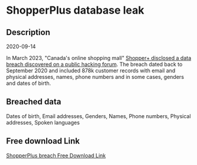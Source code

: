 # ShopperPlus database leak

## Description

2020-09-14

In March 2023, &quot;Canada's online shopping mall&quot; <a href="https://twitter.com/MikeSafariMusic/status/1634251270817980424" target="_blank" rel="noopener">Shopper+ disclosed a data breach discovered on a public hacking forum</a>. The breach dated back to September 2020 and included 878k customer records with email and physical addresses, names, phone numbers and in some cases, genders and dates of birth.

## Breached data

Dates of birth, Email addresses, Genders, Names, Phone numbers, Physical addresses, Spoken languages

## Free download Link

[ShopperPlus breach Free Download Link](https://tinyurl.com/2b2k277t)